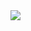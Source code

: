 
<img src="https://elizabethcase.net/rda/cccf-map.png" usemap="#map">



<map name="map">
  <area shape="poly" 
    coords="157,170, 99,151, 69,148, 42,160, 30,178, 14,224, 4,280, 17,344, 53,393, 92,417, 148,405, 174,399, 256,394, 257,371, 279,319, 304,286, 334,236, 304,238, 242,245, 180,244, 158,232, 150,209, 151,190, 156,170" 
    alt="Hydrologic Cycle" 
    href="https://elizabethcase.net/rda/cccf-hydrology">
  <area shape="poly" 
    coords="0,0, 310,33, 329,304, 359,383, 296,439, 181,446, 204,312, 0,294" 
    alt="Geologic Cycle" 
    href="https://elizabethcase.net/rda/cccf-geology.md">
  <area shape="poly" 
    coords="306,284,367,304,398,315,422,296,462,279,480,274,475,248,476,234,508,189,532,177,548,178,607,199,605,164,601,129,592,108,579,103,543,107,499,118,463,115,401,99,368,99,349,128,349,162,347,194,336,234,306,282" 
    alt="Welcome to the Greenhouse" 
    href="https://elizabethcase.net/rda/cccf-greenhouse">
  <area shape="poly" 
    coords="336,234,347,207,349,152,304,127,269,117,231,126,189,146,164,164,153,179,150,202,153,227,173,242,194,246,269,243,335,235" 
    alt="Future" 
    href="https://elizabethcase.net/rda/cccf-future">
  <area shape="poly" 
    coords="0,310, 200,321, 174,455, 355,450, 407,552, 483,571, 424,670, 476,719" 
    alt="Maths" 
    href="https://elizabethcase.net/rda/cccf-maths">
  <area shape="poly" 
    coords="0,310, 200,321, 174,455, 355,450, 407,552, 483,571, 424,670, 476,719" 
    alt="Past" 
    href="https://elizabethcase.net/rda/cccf-past">
</map> 


<script type="text/javascript" src="../../_plugins/imagemapresizer.js"></script>